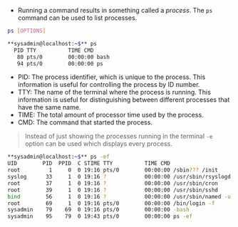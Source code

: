 - Running a command results in something called a *process*. 
The `ps` command can be used to list processes.

```bash
ps [OPTIONS]
```
```bash
**sysadmin@localhost:~$** ps
  PID TTY          TIME CMD
   80 pts/0        00:00:00 bash
   94 pts/0        00:00:00 ps
```

- PID: The process identifier, which is unique to the process. This information is useful for controlling the process by ID number.
- TTY: The name of the terminal where the process is running. This information is useful for distinguishing between different processes that have the same name.
- TIME: The total amount of processor time used by the process.
- CMD: The command that started the process.

> Instead of just showing the processes running in the terminal `-e` option can be used which displays every process.

```bash
**sysadmin@localhost:~$** ps -ef
UID        PID  PPID  C STIME TTY          TIME CMD                             
root         1     0  0 19:16 pts/0        00:00:00 /sbin??? /init                  
syslog      33     1  0 19:16 ?            00:00:00 /usr/sbin/rsyslogd              
root        37     1  0 19:16 ?            00:00:00 /usr/sbin/cron                  
root        39     1  0 19:16 ?            00:00:00 /usr/sbin/sshd                  
bind        56     1  0 19:16 ?            00:00:00 /usr/sbin/named -u bind         
root        69     1  0 19:16 pts/0        00:00:00 /bin/login -f                   
sysadmin    79    69  0 19:16 pts/0        00:00:00 -bash                           
sysadmin    95    79  0 19:43 pts/0        00:00:00 ps -ef
```

